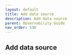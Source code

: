 ```yaml
---
layout: default
title: Add data source
description: Add data source
parent: Observability Guide
nav_order: 530
---
```


## Add data source